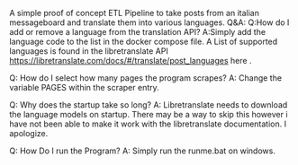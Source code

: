 A simple proof of concept ETL Pipeline to take posts from an italian messageboard and translate them into various languages. 
Q&A: 
Q:How do I add or remove a language from the translation API? 
A:Simply add the language code to the list in the docker compose file.  A List of supported languages is found in the libretranslate API https://libretranslate.com/docs/#/translate/post_languages here . 

Q: How do I select how many pages the program scrapes?
A: Change the variable PAGES within the scraper entry. 

Q: Why does the startup take so long? 
A: Libretranslate needs to download the language models on startup. There may be a way to skip this however i have not been able to make it work with the libretranslate documentation. I apologize. 

Q: How Do I run the Program? 
A: Simply run the runme.bat on windows. 

